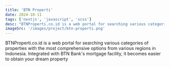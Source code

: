```yaml
---
title: 'BTN Properti'
date: 2024-10-11
tags: ['nextjs', 'javascript', 'scss']
desc: "BTNProperti.co.id is a web portal for searching various categories of properties with the most comprehensive options from various regions in Indonesia. Integrated with BTN Bank's mortgage facility, it becomes easier to obtain your dream property"
imageSrc: '/images/project/btn-properti.png'
---
```


BTNProperti.co.id is a web portal for searching various categories of properties with the most comprehensive options from various regions in Indonesia. Integrated with BTN Bank's mortgage facility, it becomes easier to obtain your dream property
